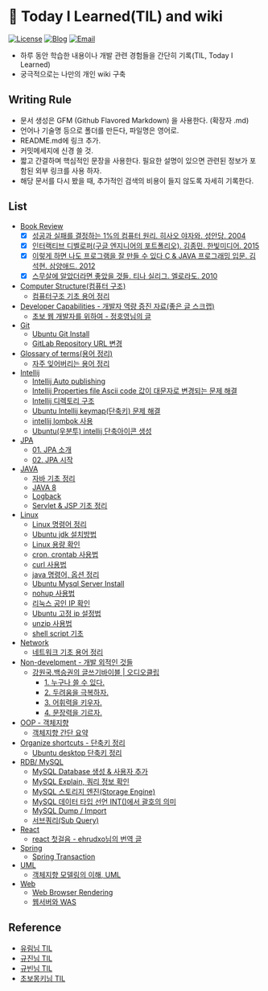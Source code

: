# 📝 Today I Learned(TIL) and wiki

[![License](https://img.shields.io/github/license/mashape/apistatus.svg)](./LICENSE) [![Blog](https://img.shields.io/badge/Blog-gwonsungjun.github.io-blue.svg)](https://gwonsungjun.github.io/) [![Email](https://img.shields.io/badge/Email-gwonsungjun-yellow.svg)](mailto:sungjunpizz@gmail.com)
- 하루 동안 학습한 내용이나 개발 관련 경험들을 간단히 기록(TIL, Today I Learned)
- 궁극적으로는 나만의 개인 wiki 구축

## Writing Rule
  - 문서 생성은 GFM (Github Flavored Markdown) 을 사용한다. (확장자 .md)
  - 언어나 기술명 등으로 폴더를 만든다, 파일명은 영어로.
  - README.md에 링크 추가.
  - 커밋메세지에 신경 쓸 것.
  - 짧고 간결하며 핵심적인 문장을 사용한다. 필요한 설명이 있으면 관련된 정보가 포함된 외부 링크를 사용 하자.
  - 해당 문서를 다시 봤을 때, 추가적인 검색의 비용이 들지 않도록 자세히 기록한다.

## List
  - [Book Review](https://github.com/gwonsungjun/TIL/blob/master/Book-Review/books.md)
    - [x] [성공과 실패를 결정하는 1%의 컴퓨터 원리. 히사오 야자와. 성안당. 2004](https://github.com/gwonsungjun/TIL/blob/master/Book-Review/Development/1%25-computer-principle-that-determines-success-and-failure.md)
    - [x] [인터랙티브 디벨로퍼(구글 엔지니어의 포트폴리오). 김종민. 한빛미디어. 2015](https://github.com/gwonsungjun/TIL/blob/master/Book-Review/Development/Interactive-Developer.md)
    - [x] [이렇게 하면 나도 프로그램을 잘 만들 수 있다 C & JAVA 프로그래밍 입문. 김석현. 삼양애드. 2012](https://github.com/gwonsungjun/TIL/blob/master/Book-Review/Development/This-way-I-can-make-a-good-program1.md)
    - [x] [스무살에 알았더라면 좋았을 것들. 티나 실리그. 엘로라도. 2010](https://github.com/gwonsungjun/TIL/blob/master/Book-Review/Non-Development/What-would-have-been-nice-if-I'd-known-at-age-20.md)
  - [Computer Structure(컴퓨터 구조)](https://github.com/gwonsungjun/TIL/tree/master/ComputerStructure)
    - [컴퓨터구조 기초 용어 정리](https://github.com/gwonsungjun/TIL/blob/master/ComputerStructure/ComputerStructureBasic.md)
  - [Developer Capabilities - 개발자 역량 증진 자료(좋은 글 스크랩)](https://github.com/gwonsungjun/TIL/tree/master/Developer-Capabilities)
    - [초보 웹 개발자를 위하여 - 정호영님의 글](https://github.com/gwonsungjun/TIL/blob/master/Developer-Capabilities/For-starter-web-developers.md)
  - [Git](https://github.com/gwonsungjun/TIL/tree/master/Git/GitLab)
    - [Ubuntu Git Install](https://github.com/gwonsungjun/TIL/blob/master/Git/ubuntu-gitInstall.md)
    - [GitLab Repository URL 변경](https://github.com/gwonsungjun/TIL/blob/master/Git/GitLab/Rename-GitLab-url.md)
  - [Glossary of terms(용어 정리)](https://github.com/gwonsungjun/TIL/tree/master/GlossaryOfTerms)
    - [자주 잊어버리는 용어 정리](https://github.com/gwonsungjun/TIL/blob/master/GlossaryOfTerms/WholeCollection.md)
  - [Intellij](https://github.com/gwonsungjun/TIL/tree/master/Intellij)
    - [Intellij Auto publishing](https://github.com/gwonsungjun/TIL/blob/master/Intellij/Auto_publishing.md)
    - [Intellij Properties file Ascii code 값이 대문자로 변경되는 문제 해결](https://github.com/gwonsungjun/TIL/blob/master/Intellij/asciicode_uppercase.md)
    - [Intellij 디렉토리 구조](https://github.com/gwonsungjun/TIL/blob/master/Intellij/directory-structure.md)
    - [Ubuntu Intellij keymap(단축키) 문제 해결](https://github.com/gwonsungjun/TIL/blob/master/Intellij/keymapProblem.md)
    - [intellij lombok 사용](https://github.com/gwonsungjun/TIL/blob/master/Intellij/lombok.md)
    - [Ubuntu(우분투) intellij 단축아이콘 생성](https://github.com/gwonsungjun/TIL/blob/master/Intellij/ubuntu-ShortcutIcon.md)
  - [JPA](https://github.com/gwonsungjun/TIL/tree/master/JPA/Java%20ORM%20standard%20JPA%20programming)
    - [01. JPA 소개](https://github.com/gwonsungjun/TIL/blob/master/JPA/Java%20ORM%20standard%20JPA%20programming/1.JPA-introduction.md)
    - [02. JPA 시작](https://github.com/gwonsungjun/TIL/blob/master/JPA/Java%20ORM%20standard%20JPA%20programming/2.JPA-start.md)
  - [JAVA](https://github.com/gwonsungjun/TIL/tree/master/Java)
    - [자바 기초 정리](https://github.com/gwonsungjun/TIL/blob/master/Java/javaBasic.md)
    - [JAVA 8](https://github.com/gwonsungjun/TIL/blob/master/Java/java8.md)
    - [Logback](https://github.com/gwonsungjun/TIL/blob/master/Java/logback.md)
    - [Servlet & JSP 기초 정리](https://github.com/gwonsungjun/TIL/blob/master/Java/servletsAndJsp.md)
  - [Linux](https://github.com/gwonsungjun/TIL/tree/master/Linux/Ubuntu)
    - [Linux 명령어 정리](https://github.com/gwonsungjun/TIL/blob/master/Linux/Ubuntu/linux-command.md)
    - [Ubuntu jdk 설치방법](https://github.com/gwonsungjun/TIL/blob/master/Linux/Ubuntu/Jdk-install.md)
    - [Linux 용량 확인](https://github.com/gwonsungjun/TIL/blob/master/Linux/Ubuntu/capacity-check.md)
    - [cron, crontab 사용법](https://github.com/gwonsungjun/TIL/blob/master/Linux/Ubuntu/crontab.md)
    - [curl 사용법](https://github.com/gwonsungjun/TIL/blob/master/Linux/Ubuntu/curl.md)
    - [java 명령어, 옵션 정리](https://github.com/gwonsungjun/TIL/blob/master/Linux/Ubuntu/java.md)
    - [Ubuntu Mysql Server Install](https://github.com/gwonsungjun/TIL/blob/master/Linux/Ubuntu/mysql-install.md)
    - [nohup 사용법](https://github.com/gwonsungjun/TIL/blob/master/Linux/Ubuntu/nohup.md)
    - [리눅스 공인 IP 확인](https://github.com/gwonsungjun/TIL/blob/master/Linux/Ubuntu/public-ip-check.md)
    - [Ubuntu 고정 ip 설정법](https://github.com/gwonsungjun/TIL/blob/master/Linux/Ubuntu/static-ip-setting.md)
    - [unzip 사용법](https://github.com/gwonsungjun/TIL/blob/master/Linux/Ubuntu/unzip.md)
    - [shell script 기초](https://github.com/gwonsungjun/TIL/blob/master/Linux/Ubuntu/shell-script.md)
  - [Network](https://github.com/gwonsungjun/TIL/tree/master/Network)
    - [네트워크 기초 용어 정리](https://github.com/gwonsungjun/TIL/blob/master/Network/Network-basic.md)
  - [Non-develpment - 개발 외적인 것들](https://github.com/gwonsungjun/TIL/tree/master/Non-development)
    - [강원국.백승권의 글쓰기바이블 | 오디오클립](https://github.com/gwonsungjun/TIL/tree/master/Non-development/Writing%20Bible)
      - [1. 누구나 쓸 수 있다.](https://github.com/gwonsungjun/TIL/blob/master/Non-development/Writing%20Bible/1-Anyone-can-write.md)
      - [2. 두려움을 극복하자.](https://github.com/gwonsungjun/TIL/blob/master/Non-development/Writing%20Bible/2-Let's-overcome-fear.md)
      - [3. 어휘력을 키우자.](https://github.com/gwonsungjun/TIL/blob/master/Non-development/Writing%20Bible/3-Increase-your-vocabulary.md)
      - [4. 문장력을 기르자.](https://github.com/gwonsungjun/TIL/blob/master/Non-development/Writing%20Bible/4-Let's-draw-a-sentence.md)
  - [OOP - 객체지향](https://github.com/gwonsungjun/TIL/blob/master/OOP/Object-oriented-programming.md)
    - [객체지향 간단 요약](https://github.com/gwonsungjun/TIL/blob/master/OOP/Object-oriented-programming.md)
  - [Organize shortcuts - 단축키 정리](https://github.com/gwonsungjun/TIL/tree/master/Organize-Shortcuts)
    - [Ubuntu desktop 단축키 정리](https://github.com/gwonsungjun/TIL/blob/master/Organize-Shortcuts/Ubuntu-shortcuts.md)
  - [RDB/ MySQL](https://github.com/gwonsungjun/TIL/tree/master/RDB/MySQL)
    - [MySQL Database 생성 & 사용자 추가](https://github.com/gwonsungjun/TIL/blob/master/RDB/MySQL/Create%20DB%20and%20Add%20User.md)
    - [MySQL Explain, 쿼리 정보 확인](https://github.com/gwonsungjun/TIL/blob/master/RDB/MySQL/Explain.md)
    - [MySQL 스토리지 엔진(Storage Engine)](https://github.com/gwonsungjun/TIL/blob/master/RDB/MySQL/Storage-Engine.md)
    - [MySQL 데이터 타입 선언 INT()에서 괄호의 의미](https://github.com/gwonsungjun/TIL/blob/master/RDB/MySQL/Zerofill.md)
    - [MySQL Dump / Import](https://github.com/gwonsungjun/TIL/blob/master/RDB/MySQL/dump-command.md)
    - [서브쿼리(Sub Query)](https://github.com/gwonsungjun/TIL/blob/master/RDB/MySQL/subquery.md)
  - [React](https://github.com/gwonsungjun/TIL/tree/master/React)
    - [react 첫걸음 - ehrudxo님의 번역 글](https://github.com/gwonsungjun/TIL/blob/master/React/React-FirstStep.md)
  - [Spring](https://github.com/gwonsungjun/TIL/tree/master/Spring)
    - [Spring Transaction](https://github.com/gwonsungjun/TIL/blob/master/Spring/SpringTransaction.md)
  - [UML](https://github.com/gwonsungjun/TIL/tree/master/UML)
    - [객체지향 모델링의 이해, UML](https://github.com/gwonsungjun/TIL/blob/master/UML/UML-Basic.md)
  - [Web](https://github.com/gwonsungjun/TIL/tree/master/Web)
    - [Web Browser Rendering](https://github.com/gwonsungjun/TIL/blob/master/Web/browser-Rendering.md)
    - [웹서버와 WAS](https://github.com/gwonsungjun/TIL/blob/master/Web/webServer-WAS.md)

## Reference
- [유림님 TIL](https://github.com/milooy/TIL#today-i-learned)
- [규진님 TIL](https://github.com/iamkyu/TIL)
- [규빈님 TIL](https://github.com/Gyubin/TIL)
- [초보몽키님 TIL](https://wayhome25.github.io/)
